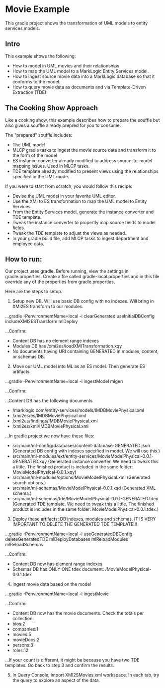 # Movie Example

This gradle project shows the transformation of UML models to entity services models. 

## Intro

This example shows the following:
- How to model in UML movies and their relationships 
- How to map the UML model to a MarkLogic Entity Services model.
- How to ingest source movie data into a MarkLogic database so that it conforms to the model.
- How to query movie data as documents and via Template-Driven Extraction (TDE)

## The Cooking Show Approach

Like a cooking show, this example describes how to prepare the souffle but also gives a souffle already prepred for you to consume. 

The "prepared" souffle includes:
- The UML model.
- MLCP gradle tasks to ingest the movie source data and transform it to the form of the model
- ES instance converter already modified to address source-to-model mapping issues. Used in MLCP tasks.
- TDE template already modified to present views using the relationships specified in the UML mode.

If you were to start from scratch, you would follow this recipe:
- Devise the UML model in your favorite UML editor.
- Use the XMI to ES transformation to map the UML model to Entity Services. 
- From the Entity Services model, generate the instance converter and TDE template.
- Tweak the instance converter to propertly map source fields to model fields. 
- Tweak the TDE template to adjust the views as needed.
- In your gradle build file, add MLCP tasks to ingest department and employee data. 

## How to run:

Our project uses gradle. Before running, view the settings in gradle.properties. Create a file called gradle-local.properties and in this file override any of the properties from gradle.properties.

Here are the steps to setup.

1. Setup new DB. Will use basic DB config with no indexes. Will bring in XMI2ES transform to our modules.

...gradle -PenvironmentName=local -i clearGenerated useInitialDBConfig includeXMI2ESTransform mlDeploy

...Confirm:
- Content DB has no element range indexes
- Modules DB has /xmi2es/loadXMITransformation.xqy
- No documents having URI containing GENERATED in modules, content, or schemas DB.

2. Move our UML model into ML as an ES model. Then generate ES artifacts

...gradle -PenvironmentName=local -i ingestModel mlgen

...Confirm:

...Content DB has the following documents
- /marklogic.com/entity-services/models/IMDBMoviePhysical.xml
- /xmi2es/es/IMDBMoviePhysical.xml
- /xmi2es/findings/IMDBMoviePhysical.xml
- /xmi2es/xmi/IMDBMoviePhysical.xml

...In gradle project we now have these files:
- src/main/ml-config/databases/content-database-GENERATED.json
(Generated DB config with indexes specified in model. We will use this.)
- src/main/ml-modules/ext/entity-services/MovieModelPhysical-0.0.1-GENERATED.xqy
(Generated instance converter. We need to tweak this a little. The finished product is included in the same folder: MovieModelPhysical-0.0.1.xqy)
- src/main/ml-modules/options/MovieModelPhysical.xml
(Generated search options.)
- src/main/ml-schemas/MovieModelPhysical-0.0.1.xsd
(Generated XML schema.)
- src/main/ml-schemas/tde/MovieModelPhysical-0.0.1-GENERATED.tdex
(Generated TDE template. We need to tweak this a little. The finished product is includes in the same folder: MovieModelPhysical-0.0.1.tdex.)

3. Deploy these artifacts: DB indexes, modules and schemas. IT IS VERY IMPORTANT TO DELETE THE GENERATED TDE TEMPLATE!!!

...gradle -PenvironmentName=local -i useGeneratedDBConfig deleteGeneratedTDE mlDeployDatabases mlReloadModules mlReloadSchemas

...Confirm:
- Content DB now has element range indexes
- Schemas DB has ONLY ONE tdex document: /MovieModelPhysical-0.0.1.tdex

4. Ingest movie data based on the model

...gradle -PenvironmentName=local -i ingestMovie

...Confirm:
- Content DB now has the movie documents. Check the totals per collection. 
- bios:2
- companies:1
- movies:5
- movieDocs:2
- persons:3
- roles:12

...If your count is different, it might be because you have two TDE templates. Go back to step 3 and confirm the results.

5. In Query Console, import XMI2SMovies.xml workspace. In each tab, try the query to explore an aspect of the data.


